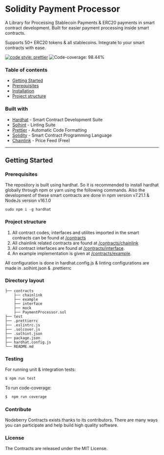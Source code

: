 # Solidity Payment Processor

A Library for Processing Stablecoin Payments & ERC20 payments in smart contract development. Built for easier payment processing inside smart contracts.

Supports 50+ ERC20 tokens & all stablecoins. Integrate to your smart contracts with ease.

[![code style: prettier](https://img.shields.io/badge/code_style-prettier-ff69b4.svg?style=flat-square)](https://github.com/prettier-solidity/prettier-plugin-solidity)
![Code-coverage: 98.44%](https://img.shields.io/badge/Code--coverage-98.44%25-green)

### Table of contents

- [Getting Started](#getting-started)
- [Prerequisites](#prerequisites)
- [Installation](#installation)
- [Project structure](#project-structure)

### Built with

- [Hardhat](https://hardhat.org/) - Smart Contract Development Suite
- [Solhint](https://protofire.github.io/solhint/) - Linting Suite
- [Prettier](https://github.com/prettier-solidity/prettier-plugin-solidity) - Automatic Code Formatting
- [Solidity](https://docs.soliditylang.org/en/v0.8.6/) - Smart Contract Programming Language
- [Chainlink](https://chain.link/) - Price Feed (Free)

---

## Getting Started

### Prerequisites

The repository is built using hardhat. So it is recommended to install hardhat globally through npm or yarn using the following commands. Also the development of these smart contracts are done in npm version v7.21.1 & NodeJs version v16.1.0

`sudo npm i -g hardhat`

### Project structure

1. All contract codes, interfaces and utilites imported in the smart contracts can be found at [/contracts](./contracts)
2. All chainlink related contracts are found at [/contracts/chainlink](./contracts/chainlink)
3. All contract interfaces are found at [/contracts/interface](./contracts/interface).
4. An example implementation is given at [/contracts/example](./contracts/example).

All configuration is done in hardhat.config.js & linting configurations are made in .solhint.json & .prettierrc

### Directory layout

    ├── contracts
    	├── chainlink
    	├── example
    	├── interface
    	├── mock
    	├── PaymentProcessor.sol
    ├── test
    ├── .prettierrc
    ├── .eslintrc.js
    ├── .solcover.js
    ├── .solhint.json
    ├── package.json
    ├── hardhat.config.js
    └── README.md

### Testing

For running unit & integration tests:

```sh
$ npm run test
```

To run code-coverage:

```sh
$  npm run coverage
```

### Contribute

Nodeberry Contracts exists thanks to its contributors. There are many ways you can participate and help build high quality software.

### License

The Contracts are released under the MIT License.
